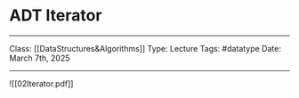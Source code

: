 # ADT Iterator
___
Class: [[DataStructures&Algorithms]]
Type: Lecture
Tags: #datatype 
Date: March 7th, 2025
___
![[02Iterator.pdf]] 

